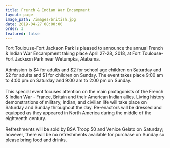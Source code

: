 ```yaml
---
title: French & Indian War Encampment
layout: page
image_path: /images/british.jpg
date: 2019-04-27 08:00:00
order: 3
featured: false
---
```


Fort Toulouse-Fort Jackson Park is pleased to announce the annual French & Indian War Encampment taking place April 27-28, 2018, at Fort Toulouse-Fort Jackson Park near Wetumpka, Alabama.<br><br>Admission is $4 for adults and $2 for school age children on Saturday and $2 for adults and $1 for children on Sunday. The event takes place 9:00 am to 4:00 pm on Saturday and 9:00 am to 2:00 pm on Sunday.&nbsp;<br><br>This special event focuses attention on the main protagonists of the French & Indian War - France, Britain and their American Indian allies. Living history demonstrations of military, Indian, and civilian life will take place on Saturday and Sunday throughout the day. Re-enactors will be dressed and equipped as they appeared in North America during the middle of the eighteenth century.<br><br>Refreshments will be sold by BSA Troop 50 and Venice Gelato on Saturday; however, there will be no refreshments available for purchase on Sunday so please bring food and drinks.
